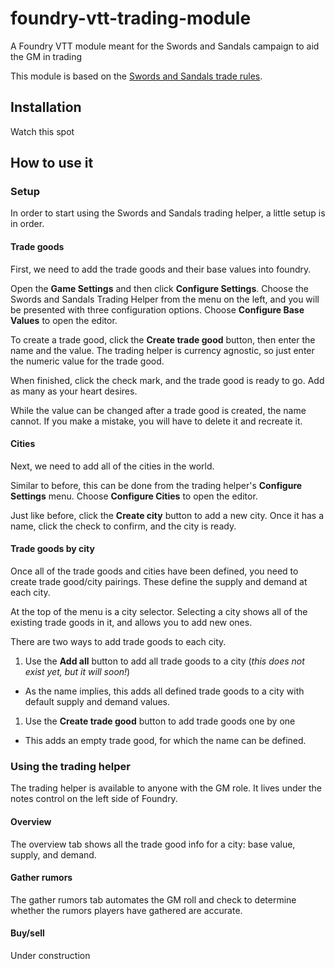 # foundry-vtt-trading-module
A Foundry VTT module meant for the Swords and Sandals campaign to aid the GM in trading

This module is based on the
[Swords and Sandals trade rules](https://docs.google.com/document/d/1966zTznHfnMFizDKmdD5AQ4OTRHjLcSr7HFTC5rDpFE).

## Installation

Watch this spot

## How to use it

### Setup

In order to start using the Swords and Sandals trading helper, a little setup is in order.

#### Trade goods

First, we need to add the trade goods and their base values into foundry.

Open the **Game Settings** and then click **Configure Settings**.
Choose the Swords and Sandals Trading Helper from the menu on the left, and you will be presented
with three configuration options. Choose **Configure Base Values** to open the editor.

To create a trade good, click the **Create trade good** button, then enter the name and the value.
The trading helper is currency agnostic, so just enter the numeric value for the trade good.

When finished, click the check mark, and the trade good is ready to go. Add as many as your heart
desires.

While the value can be changed after a trade good is created, the name cannot. If you make a
mistake, you will have to delete it and recreate it.

#### Cities

Next, we need to add all of the cities in the world.

Similar to before, this can be done from the trading helper's **Configure Settings** menu.
Choose **Configure Cities** to open the editor.

Just like before, click the **Create city** button to add a new city. Once it has a name, click the check
to confirm, and the city is ready.

#### Trade goods by city

Once all of the trade goods and cities have been defined, you need to create trade good/city 
pairings. These define the supply and demand at each city. 

At the top of the menu is a city selector. Selecting a city shows all of the existing trade goods
in it, and allows you to add new ones. 

There are two ways to add trade goods to each city. 

1. Use the **Add all** button to add all trade goods to a city
   (*this does not exist yet, but it will soon!*)
  * As the name implies, this adds all defined trade goods to a city with default supply and demand
    values.
1. Use the **Create trade good** button to add trade goods one by one
  * This adds an empty trade good, for which the name can be defined.

### Using the trading helper

The trading helper is available to anyone with the GM role. It lives under the notes control on
the left side of Foundry. 

#### Overview

The overview tab shows all the trade good info for a city: base value, supply, and demand.

#### Gather rumors

The gather rumors tab automates the GM roll and check to determine whether the rumors players
have gathered are accurate.

#### Buy/sell

Under construction
